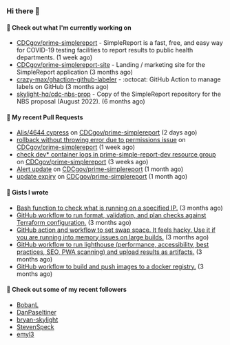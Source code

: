 ### Hi there 👋

#### 🚀 Check out what I'm currently working on

- [CDCgov/prime-simplereport](https://github.com/CDCgov/prime-simplereport) - SimpleReport is a fast, free, and easy way for COVID-19 testing facilities to report results to public health departments. (1 week ago)
- [CDCgov/prime-simplereport-site](https://github.com/CDCgov/prime-simplereport-site) - Landing / marketing site for the SimpleReport application (3 months ago)
- [crazy-max/ghaction-github-labeler](https://github.com/crazy-max/ghaction-github-labeler) - :octocat: GitHub Action to manage labels on GitHub (3 months ago)
- [skylight-hq/cdc-nbs-prop](https://github.com/skylight-hq/cdc-nbs-prop) - Copy of the SimpleReport repository for the NBS proposal (August 2022). (6 months ago)

#### 🔨 My recent Pull Requests

- [Alis/4644 cypress](https://github.com/CDCgov/prime-simplereport/pull/5186) on [CDCgov/prime-simplereport](https://github.com/CDCgov/prime-simplereport) (2 days ago)
- [rollback without throwing error due to permissions issue](https://github.com/CDCgov/prime-simplereport/pull/5076) on [CDCgov/prime-simplereport](https://github.com/CDCgov/prime-simplereport) (1 week ago)
- [check dev* container logs in prime-simple-report-dev resource group](https://github.com/CDCgov/prime-simplereport/pull/4982) on [CDCgov/prime-simplereport](https://github.com/CDCgov/prime-simplereport) (3 weeks ago)
- [Alert update](https://github.com/CDCgov/prime-simplereport/pull/4945) on [CDCgov/prime-simplereport](https://github.com/CDCgov/prime-simplereport) (1 month ago)
- [update expiry](https://github.com/CDCgov/prime-simplereport/pull/4934) on [CDCgov/prime-simplereport](https://github.com/CDCgov/prime-simplereport) (1 month ago)

#### 📓 Gists I wrote

- [Bash function to check what is running on a specified IP.](https://gist.github.com/ce30489841fdedc021675981308a399e) (3 months ago)
- [GitHub workflow to run format, validation, and plan checks against Terraform configuration.](https://gist.github.com/0295eabded9fd7994e0e04b86accdc41) (3 months ago)
- [GitHub action and workflow to set swap space. It feels hacky. Use it if you are running into memory issues on large builds.](https://gist.github.com/1c13dca8dc96ed4947f016aae19aacff) (3 months ago)
- [GitHub workflow to run lighthouse (performance, accessibility, best practices, SEO, PWA scanning) and upload results as artifacts.](https://gist.github.com/60fe04c78d86f2bfb5bbf02484826ebe) (3 months ago)
- [GitHub workflow to build and push images to a docker registry.](https://gist.github.com/7845bd98166fd71f05bf829631b23ba7) (3 months ago)

#### 👯 Check out some of my recent followers

- [BobanL](https://github.com/BobanL)
- [DanPaseltiner](https://github.com/DanPaseltiner)
- [bryan-skylight](https://github.com/bryan-skylight)
- [StevenSpeck](https://github.com/StevenSpeck)
- [emyl3](https://github.com/emyl3)
